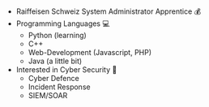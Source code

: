 - Raiffeisen Schweiz System Administrator Apprentice 💰
- Programming Languages 💻
  - Python (learning)
  - C++
  - Web-Development (Javascript, PHP)
  - Java (a little bit)
- Interested in Cyber Security 🔐
  - Cyber Defence
  - Incident Response
  - SIEM/SOAR 

